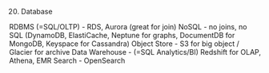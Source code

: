 20. Database

RDBMS (=SQL/OLTP) - RDS, Aurora (great for join)
NoSQL - no joins, no SQL (DynamoDB, ElastiCache, Neptune for graphs, DocumentDB for MongoDB, Keyspace for Cassandra)
Object Store - S3 for big object / Glacier for archive
Data Warehouse - (=SQL Analytics/BI) Redshift for OLAP, Athena, EMR
Search - OpenSearch